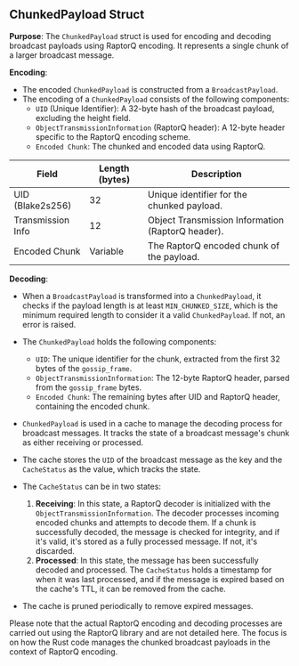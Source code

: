 ## ChunkedPayload Struct

**Purpose**: The `ChunkedPayload` struct is used for encoding and decoding broadcast payloads using RaptorQ encoding. It represents a single chunk of a larger broadcast message.

**Encoding**:

- The encoded `ChunkedPayload` is constructed from a `BroadcastPayload`.
- The encoding of a `ChunkedPayload` consists of the following components:
  - `UID` (Unique Identifier): A 32-byte hash of the broadcast payload, excluding the height field.
  - `ObjectTransmissionInformation` (RaptorQ header): A 12-byte header specific to the RaptorQ encoding scheme.
  - `Encoded Chunk`: The chunked and encoded data using RaptorQ.

| Field             | Length (bytes) | Description                       |
|-------------------|----------------|-----------------------------------|
| UID (Blake2s256)  | 32             | Unique identifier for the chunked payload. |
| Transmission Info | 12             | Object Transmission Information (RaptorQ header). |
| Encoded Chunk     | Variable       | The RaptorQ encoded chunk of the payload. |

**Decoding**:

- When a `BroadcastPayload` is transformed into a `ChunkedPayload`, it checks if the payload length is at least `MIN_CHUNKED_SIZE`, which is the minimum required length to consider it a valid `ChunkedPayload`. If not, an error is raised.

- The `ChunkedPayload` holds the following components:
  - `UID`: The unique identifier for the chunk, extracted from the first 32 bytes of the `gossip_frame`.
  - `ObjectTransmissionInformation`: The 12-byte RaptorQ header, parsed from the `gossip_frame` bytes.
  - `Encoded Chunk`: The remaining bytes after UID and RaptorQ header, containing the encoded chunk.

- `ChunkedPayload` is used in a cache to manage the decoding process for broadcast messages. It tracks the state of a broadcast message's chunk as either receiving or processed.

- The cache stores the `UID` of the broadcast message as the key and the `CacheStatus` as the value, which tracks the state.

- The `CacheStatus` can be in two states:
  1. **Receiving**: In this state, a RaptorQ decoder is initialized with the `ObjectTransmissionInformation`. The decoder processes incoming encoded chunks and attempts to decode them. If a chunk is successfully decoded, the message is checked for integrity, and if it's valid, it's stored as a fully processed message. If not, it's discarded.
  2. **Processed**: In this state, the message has been successfully decoded and processed. The `CacheStatus` holds a timestamp for when it was last processed, and if the message is expired based on the cache's TTL, it can be removed from the cache.

- The cache is pruned periodically to remove expired messages.

Please note that the actual RaptorQ encoding and decoding processes are carried out using the RaptorQ library and are not detailed here. The focus is on how the Rust code manages the chunked broadcast payloads in the context of RaptorQ encoding.